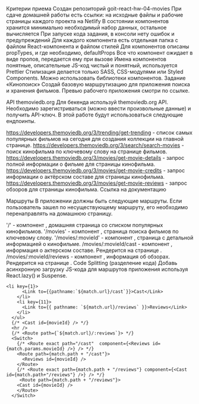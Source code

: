 Критерии приема Создан репозиторий goit-react-hw-04-movies При сдаче домашней работы есть ссылки: на
исходные файлы и рабочие страницы каждого проекта на Netlify В состоянии компонентов хранится
минимально необходимый набор данных, остальное вычисляется При запуске кода задания, в консоли нету
ошибок и предупреждений Для каждого компонента есть отдельная папка с файлом React-компонента и
файлом стилей Для компонентов описаны propTypes, и где необходимо, defaultProps Все что компонент
ожидает в виде пропов, передается ему при вызове Имена компонентов понятные, описательные JS-код
чистый и понятный, используется Prettier Стилизация делается только SASS, CSS-модулями или Styled
Components. Можно использовать библиотеки компонентов. Задание «Кинопоиск» Создай базовую
маршрутизацию для приложения поиска и хранения фильмов. Превью рабочего приложения смотри по ссылке.

API themoviedb.org Для бекенда используй themoviedb.org API. Необходимо зарегистриваться (можно
ввести произвольные данные) и получить API-ключ. В этой работе будут использоваться следующие
ендпоинты.

https://developers.themoviedb.org/3/trending/get-trending - список самых популярных фильмов на
сегодня для создания коллекции на главной странице.
https://developers.themoviedb.org/3/search/search-movies - поиск кинофильма по ключевому слову на
странице фильмов. https://developers.themoviedb.org/3/movies/get-movie-details - запрос полной
информации о фильме для страницы кинофильма.
https://developers.themoviedb.org/3/movies/get-movie-credits - запрос информации о актёрском составе
для страницы кинофильма. https://developers.themoviedb.org/3/movies/get-movie-reviews - запрос
обзоров для страницы кинофильма. Ссылка на документацию

Маршруты В приложении должны быть следующие маршруты. Если пользователь зашел по несуществующему
маршруту, его необходимо перенаправлять на домашнюю страницу.

'/' - компонент <HomePage>, домашняя страница со списком популярных кинофильмов. '/movies' -
компонент <MoviesPage>, страница поиска фильмов по ключевому слову. '/movies/:movieId' - компонент
<MovieDetailsPage>, страница с детальной информацией о кинофильме. /movies/:movieId/cast - компонент
<Cast>, информация о актерском составе. Рендерится на странице <MovieDetailsPage>.
/movies/:movieId/reviews - компонент <Reviews>, информация об обзорах. Рендерится на странице
<MovieDetailsPage>. Code Splitting (разделение кода) Добавь асинхронную загрузку JS-кода для
маршрутов приложения используя React.lazy() и Suspense.

    <li key={1}>
          <Link to={{pathname:`${match.url}/cast`}}>Cast</Link>
        </li>
        <li key={11}>
          <Link to={{ pathname: `${match.url}/reviews` }}>Reviews</Link>
        </li>
      </ul>
      {/* <Cast id={movieId} /> */}
      <hr />
      {/* <Route path={`${match.url}/:reviews`}> */}
      <Switch>
        {/* <Route exact path="/cast"  component={<Reviews id={match.params.movieId} />} /> */}
        <Route path={match.path + "/cast"}>
          <Reviews id={movieId} />
        </Route>
        {/* <Route exact path={match.path + "/reviews"} component={<Cast id={match.path+"/reviews"} />} /> */}
         <Route path={match.path + "/reviews"}>
        <Cast id={movieId} />
        </Route>
      </Switch>
